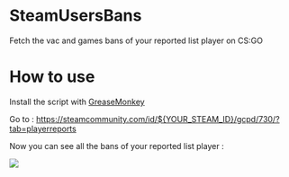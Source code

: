 # SteamUsersBans
Fetch the vac and games bans of your reported list player on CS:GO

# How to use
Install the script with [GreaseMonkey](https://wiki.greasespot.net/Greasemonkey_Manual:Installing_Scripts)

Go to : https://steamcommunity.com/id/${YOUR_STEAM_ID}/gcpd/730/?tab=playerreports

Now you can see all the bans of your reported list player :

![](https://i.imgur.com/EHIdaGa.png)
